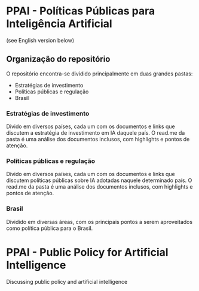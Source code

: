 # PPAI - Políticas Públicas para Inteligência Artificial
(see English version below)

## Organização do repositório
O repositório encontra-se dividido principalmente em duas grandes pastas:
* Estratégias de investimento
* Políticas públicas e regulação
* Brasil

### Estratégias de investimento
Divido em diversos países, cada um com os documentos e links que discutem a estratégia de investimento em IA daquele país. O read.me da pasta é uma análise dos documentos inclusos, com highlights e pontos de atenção.

### Políticas públicas e regulação
Divido em diversos países, cada um com os documentos e links que discutem políticas públicas sobre IA adotadas naquele determinado país. O read.me da pasta é uma análise dos documentos inclusos, com highlights e pontos de atenção.

### Brasil
Dividido em diversas áreas, com os principais pontos a serem aproveitados como política pública para o Brasil.

# PPAI - Public Policy for Artificial Intelligence
Discussing public policy and artificial intelligence
